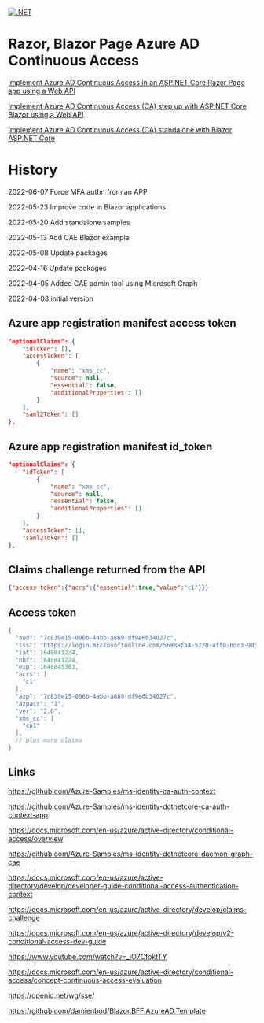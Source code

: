 [![.NET](https://github.com/damienbod/AspNetCoreAzureADCAE/actions/workflows/dotnet.yml/badge.svg)](https://github.com/damienbod/AspNetCoreAzureADCAE/actions/workflows/dotnet.yml)

# Razor, Blazor Page Azure AD Continuous Access

[Implement Azure AD Continuous Access in an ASP.NET Core Razor Page app using a Web API](https://damienbod.com/2022/04/20/implement-azure-ad-continuous-access-evaluation-in-an-asp-net-core-razor-page-app-using-a-web-api/)

[Implement Azure AD Continuous Access (CA) step up with ASP.NET Core Blazor using a Web API](https://damienbod.com/2022/05/23/implement-azure-ad-continuous-access-evaluation-cae-step-up-with-asp-net-core-blazor-using-a-web-api/)

[Implement Azure AD Continuous Access (CA) standalone with Blazor ASP.NET Core](https://damienbod.com/2022/05/30/implement-azure-ad-continuous-access-evaluation-cae-standalone-with-blazor-asp-net-core/)

# History 

2022-06-07 Force MFA authn from an APP

2022-05-23 Improve code in Blazor applications

2022-05-20 Add standalone samples

2022-05-13 Add CAE Blazor example

2022-05-08 Update packages

2022-04-16 Update packages

2022-04-05 Added CAE admin tool using Microsoft Graph

2022-04-03 initial version

## Azure app registration manifest access token

```json
"optionalClaims": {
	"idToken": [],
	"accessToken": [
		{
			"name": "xms_cc",
			"source": null,
			"essential": false,
			"additionalProperties": []
		}
	],
	"saml2Token": []
},
```

## Azure app registration manifest id_token

```json
"optionalClaims": {
	"idToken": [
		{
			"name": "xms_cc",
			"source": null,
			"essential": false,
			"additionalProperties": []
		}
	],
	"accessToken": [],
	"saml2Token": []
},
```

## Claims challenge returned from the API

```json
{"access_token":{"acrs":{"essential":true,"value":"c1"}}}
```

## Access token

```csharp
{
  "aud": "7c839e15-096b-4abb-a869-df9e6b34027c",
  "iss": "https://login.microsoftonline.com/5698af84-5720-4ff0-bdc3-9d9195314244/v2.0",
  "iat": 1648841224,
  "nbf": 1648841224,
  "exp": 1648845383,
  "acrs": [
    "c1"
  ],
  "azp": "7c839e15-096b-4abb-a869-df9e6b34027c",
  "azpacr": "1",
  "ver": "2.0",
  "xms_cc": [
    "cp1"
  ],
  // plus more claims
}
```

## Links

https://github.com/Azure-Samples/ms-identity-ca-auth-context

https://github.com/Azure-Samples/ms-identity-dotnetcore-ca-auth-context-app

https://docs.microsoft.com/en-us/azure/active-directory/conditional-access/overview

https://github.com/Azure-Samples/ms-identity-dotnetcore-daemon-graph-cae

https://docs.microsoft.com/en-us/azure/active-directory/develop/developer-guide-conditional-access-authentication-context

https://docs.microsoft.com/en-us/azure/active-directory/develop/claims-challenge

https://docs.microsoft.com/en-us/azure/active-directory/develop/v2-conditional-access-dev-guide

https://www.youtube.com/watch?v=_iO7CfoktTY

https://docs.microsoft.com/en-us/azure/active-directory/conditional-access/concept-continuous-access-evaluation

https://openid.net/wg/sse/

https://github.com/damienbod/Blazor.BFF.AzureAD.Template
